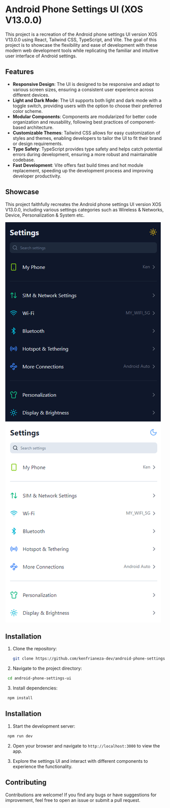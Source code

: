 # Android Phone Settings UI (XOS V13.0.0)

This project is a recreation of the Android phone settings UI version XOS V13.0.0 using React, Tailwind CSS, TypeScript, and Vite. The goal of this project is to showcase the flexibility and ease of development with these modern web development tools while replicating the familiar and intuitive user interface of Android settings.

## Features

- **Responsive Design**: The UI is designed to be responsive and adapt to various screen sizes, ensuring a consistent user experience across different devices.
- **Light and Dark Mode**: The UI supports both light and dark mode with a toggle switch, providing users with the option to choose their preferred color scheme.
- **Modular Components**: Components are modularized for better code organization and reusability, following best practices of component-based architecture.
- **Customizable Themes**: Tailwind CSS allows for easy customization of styles and themes, enabling developers to tailor the UI to fit their brand or design requirements.
- **Type Safety**: TypeScript provides type safety and helps catch potential errors during development, ensuring a more robust and maintainable codebase.
- **Fast Development**: Vite offers fast build times and hot module replacement, speeding up the development process and improving developer productivity.

## Showcase

This project faithfully recreates the Android phone settings UI version XOS V13.0.0, including various settings categories such as Wireless & Networks, Device, Personalization & System etc.

![Dark Mode](/public/dark-mode.png)
![Light Mode](/public/light-mode.png)

## Installation

1. Clone the repository:

   ```bash
   git clone https://github.com/kenfrianeza-dev/android-phone-settings-ui.git
   ```

2. Navigate to the project directory:

```bash
 cd android-phone-settings-ui
```

3. Install dependencies:

```bash
 npm install
```

## Installation

1. Start the development server:

```bash
 npm run dev
```

2. Open your browser and navigate to `http://localhost:3000` to view the app.

3. Explore the settings UI and interact with different components to experience the functionality.

## Contributing

Contributions are welcome! If you find any bugs or have suggestions for improvement, feel free to open an issue or submit a pull request.
